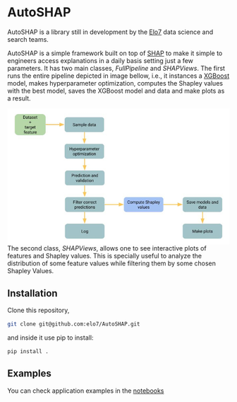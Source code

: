 # AutoSHAP

AutoSHAP is a library still in development by the [Elo7](https://www.elo7.com.br) data science and search teams.

AutoSHAP is a simple framework built on top of [SHAP](https://github.com/slundberg/shap) to make it simple to engineers access explanations in a daily basis setting just a few parameters. It has two main classes, _FullPipeline_ and _SHAPViews_. The first runs the entire pipeline depicted in image bellow, i.e., it instances a [XGBoost](https://xgboost.readthedocs.io/en/latest/) model, makes hyperparameter optimization, computes the Shapley values with the best model, saves the XGBoost model and data and make plots as a result.

<img src="images/autoshap-pipeline.jpg"
     alt="images/autoshap-pipeline"
     style="float: left; margin-right: 3px; width: 200;" />  
     
The second class, _SHAPViews_, allows one to see interactive plots of features and Shapley values. This is specially useful to analyze the distribution of some feature values while filtering them by some chosen Shapley Values.

## Installation

Clone this repository,
```bash
git clone git@github.com:elo7/AutoSHAP.git
```
and inside it use pip to install:
```bash
pip install .
```

## Examples

You can check application examples in the [notebooks](notebooks/)